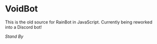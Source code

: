 # VoidBot 

This is the old source for RainBot in JavaScript. Currently being reworked into a Discord bot!

_Stand By_

